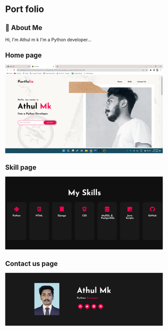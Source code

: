 
# Port folio



## 🚀 About Me
 
Hi, I'm Athul m k  I'm a Python developer...





## Home page

![App Screenshot](https://github.com/athulpython/portfolio/blob/master/screenshots/Screenshot%20(85).png?raw=true)



## Skill page

![App Screenshot](https://github.com/athulpython/portfolio/blob/master/screenshots/Screenshot%20(90).png?raw=true)


## Contact us page


![App Screenshot](https://github.com/athulpython/portfolio/blob/master/screenshots/Screenshot%20(91).png?raw=true)
